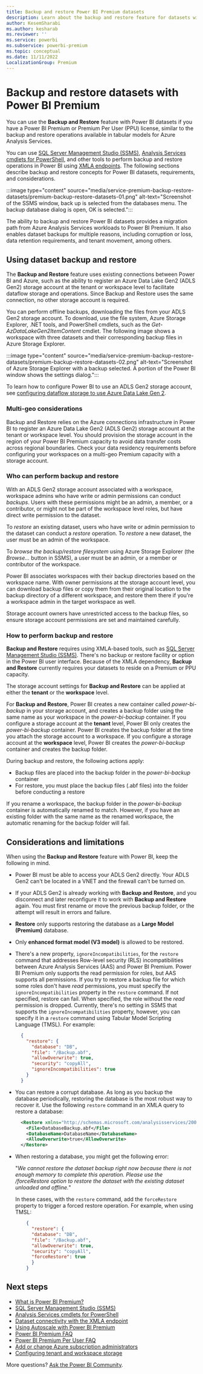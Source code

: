 ```yaml
---
title: Backup and restore Power BI Premium datasets
description: Learn about the backup and restore feature for datasets with a Power BI Premium or Premium Per User license.
author: KesemSharabi
ms.author: kesharab
ms.reviewer: ''
ms.service: powerbi
ms.subservice: powerbi-premium
ms.topic: conceptual
ms.date: 11/11/2022
LocalizationGroup: Premium
---
```


# Backup and restore datasets with Power BI Premium

You can use the **Backup and Restore** feature with Power BI datasets if you have a Power BI Premium or Premium Per User (PPU) license, similar to the backup and restore operations available in tabular models for Azure Analysis Services.

You can use [SQL Server Management Studio (SSMS)](/sql/ssms/download-sql-server-management-studio-ssms), [Analysis Services cmdlets for PowerShell](https://www.powershellgallery.com/packages/Az.AnalysisServices), and other tools to perform backup and restore operations in Power BI using [XMLA endpoints](service-premium-connect-tools.md). The following sections describe backup and restore concepts for Power BI datasets, requirements, and considerations.

:::image type="content" source="media/service-premium-backup-restore-datasets/premium-backup-restore-datasets-01.png" alt-text="Screenshot of the SSMS window, back up is selected from the databases menu. The backup database dialog is open, OK is selected.":::

The ability to backup and restore Power BI datasets provides a migration path from Azure Analysis Services workloads to Power BI Premium. It also enables dataset backups for multiple reasons, including corruption or loss, data retention requirements, and tenant movement, among others.

## Using dataset backup and restore

The **Backup and Restore** feature uses existing connections between Power BI and Azure, such as the ability to register an Azure Data Lake Gen2 (ADLS Gen2) storage account at the tenant or workspace level to facilitate dataflow storage and operations. Since Backup and Restore uses the same connection, no other storage account is required.

You can perform offline backups, downloading the files from your ADLS Gen2 storage account. To download, use the file system, Azure Storage Explorer, .NET tools, and PowerShell cmdlets, such as the *Get-AzDataLakeGen2ItemContent* cmdlet. The following image shows a workspace with three datasets and their corresponding backup files in Azure Storage Explorer.

:::image type="content" source="media/service-premium-backup-restore-datasets/premium-backup-restore-datasets-02.png" alt-text="Screenshot of Azure Storage Explorer with a backup selected. A portion of the Power BI window shows the settings dialog.":::

To learn how to configure Power BI to use an ADLS Gen2 storage account, see [configuring dataflow storage to use Azure Data Lake Gen 2](../transform-model/dataflows/dataflows-azure-data-lake-storage-integration.md).

### Multi-geo considerations

Backup and Restore relies on the Azure connections infrastructure in Power BI to register an Azure Data Lake Gen2 (ADLS Gen2) storage account at the tenant or workspace level. You should provision the storage account in the region of your Power BI Premium capacity to avoid data transfer costs across regional boundaries. Check your data residency requirements before configuring your workspaces on a multi-geo Premium capacity with a storage account.

### Who can perform backup and restore

With an ADLS Gen2 storage account associated with a workspace, workspace admins who have write or admin permissions can conduct *backups*. Users with these permissions might be an admin, a member, or a contributor, or might not be part of the workspace level roles, but have direct write permission to the dataset.  

To *restore* an existing dataset, users who have write or admin permission to the dataset can conduct a *restore* operation. To *restore* a new dataset, the user must be an admin of the workspace.

To *browse the backup/restore filesystem* using Azure Storage Explorer (the *Browse...* button in SSMS), a user must be an admin, or a member or contributor of the workspace.

Power BI associates workspaces with their backup directories based on the workspace name. With owner permissions at the storage account level, you can download backup files or copy them from their original location to the backup directory of a different workspace, and restore them there if you're a workspace admin in the target workspace as well.

Storage account owners have unrestricted access to the backup files, so ensure storage account permissions are set and maintained carefully.

### How to perform backup and restore

**Backup and Restore** requires using XMLA-based tools, such as [SQL Server Management Studio (SSMS)](/sql/ssms/download-sql-server-management-studio-ssms). There's no backup or restore facility or option in the Power BI user interface. Because of the XMLA dependency, **Backup and Restore** currently requires your datasets to reside on a Premium or PPU capacity.

The storage account settings for **Backup and Restore** can be applied at either the **tenant** or the **workspace** level.

For **Backup and Restore**, Power BI creates a new container called *power-bi-backup* in your storage account, and creates a backup folder using the same name as your workspace in the *power-bi-backup* container. If you configure a storage account at the **tenant** level, Power BI only creates the *power-bi-backup* container. Power BI creates the backup folder at the time you attach the storage account to a workspace. If you configure a storage account at the **workspace** level, Power BI creates the *power-bi-backup* container and creates the backup folder.

During backup and restore, the following actions apply:

* Backup files are placed into the backup folder in the *power-bi-backup* container
* For restore, you must place the backup files (.abf files) into the folder before conducting a restore

If you rename a workspace, the backup folder in the *power-bi-backup* container is automatically renamed to match. However, if you have an existing folder with the same name as the renamed workspace, the automatic renaming for the backup folder will fail. 

## Considerations and limitations

When using the **Backup and Restore** feature with Power BI, keep the following in mind.

* Power BI must be able to access your ADLS Gen2 directly. Your ADLS Gen2 can't be located in a VNET and the firewall can't be turned on.

* If your ADLS Gen2 is already working with **Backup and Restore**, and you disconnect and later reconfigure it to work with **Backup and Restore** again. You must first rename or move the previous backup folder, or the attempt will result in errors and failure.
* **Restore** only supports restoring the database as a **Large Model (Premium)** database.
* Only **enhanced format model (V3 model)** is allowed to be restored.
* There's a new property, `ignoreIncompatibilities`, for the `restore` command that addresses Row-level security (RLS) incompatibilities between Azure Analysis Services (AAS) and Power BI Premium. Power BI Premium only supports the read permission for roles, but AAS supports all permissions. If you try to restore a backup file for which some roles don't have *read* permissions, you must specify the `ignoreIncompatibilities` property in the `restore` command. If not specified, restore can fail. When specified, the role without the *read* permission is dropped. Currently, there's no setting in SSMS that supports the `ignoreIncompatibilities` property, however, you can specify it in a `restore` command using Tabular Model Scripting Language (TMSL). For example:

    ```json
      {
        "restore": {
          "database": "DB",
          "file": "/Backup.abf",
          "allowOverwrite": true,
          "security": "copyAll",
          "ignoreIncompatibilities": true
        }
      }
    ```

* You can restore a corrupt database. As long as you backup the database periodically, restoring the database is the most robust way to recover it. Use the following `restore` command in an XMLA query to restore a database:

    ```xml
      <Restore xmlns="http://schemas.microsoft.com/analysisservices/2003/engine">
        <File>DatabaseBackup.abf</File>
        <DatabaseName>DatabaseName</DatabaseName>
        <AllowOverwrite>true</AllowOverwrite>
      </Restore>
    ```

* When restoring a database, you might get the following error:
 
    "*We cannot restore the dataset backup right now because there is not enough memory to complete this operation. Please use the /forceRestore option to restore the dataset with the existing dataset unloaded and offline.*"

    In these cases, with the `restore` command, add the `forceRestore` property to trigger a forced restore operation. For example, when using TMSL:
    
    ```json
        {
          "restore": {
          "database": "DB",
          "file": "/Backup.abf",
          "allowOverwrite": true,
          "security": "copyAll",
          "forceRestore": true
          }
        }
    ```

## Next steps

* [What is Power BI Premium?](service-premium-what-is.md)
* [SQL Server Management Studio (SSMS)](/sql/ssms/download-sql-server-management-studio-ssms)
* [Analysis Services cmdlets for PowerShell](https://www.powershellgallery.com/packages/Az.AnalysisServices)
* [Dataset connectivity with the XMLA endpoint](service-premium-connect-tools.md)
* [Using Autoscale with Power BI Premium](service-premium-auto-scale.md)
* [Power BI Premium FAQ](service-premium-faq.yml)
* [Power BI Premium Per User FAQ](service-premium-per-user-faq.yml)
* [Add or change Azure subscription administrators](/azure/cost-management-billing/manage/add-change-subscription-administrator)
* [Configuring tenant and workspace storage](../transform-model/dataflows/dataflows-azure-data-lake-storage-integration.md)

More questions? [Ask the Power BI Community](https://community.powerbi.com/).

